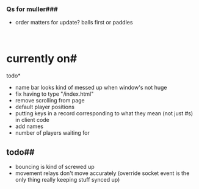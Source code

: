### Qs for muller###

- order matters for update? balls first or paddles


  ​

# currently on#

todo*


- name bar looks kind of messed up when window's not huge
- fix having to type "/index.html"
- remove scrolling from page
- default player positions
- putting keys in a record corresponding to what they mean (not just #s) in client code
- add names
- number of players waiting for


## todo##

* bouncing is kind of screwed up
* movement relays don't move accurately (override socket event is the only thing really keeping stuff synced up)